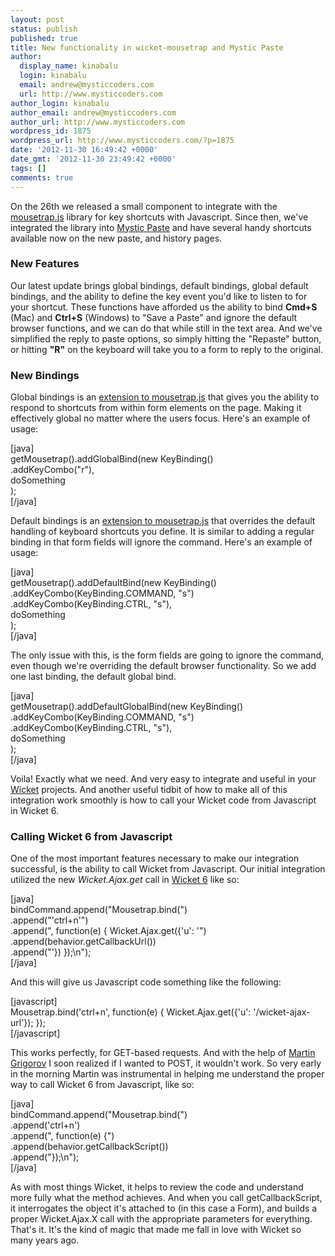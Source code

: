 ```yaml
---
layout: post
status: publish
published: true
title: New functionality in wicket-mousetrap and Mystic Paste
author:
  display_name: kinabalu
  login: kinabalu
  email: andrew@mysticcoders.com
  url: http://www.mysticcoders.com
author_login: kinabalu
author_email: andrew@mysticcoders.com
author_url: http://www.mysticcoders.com
wordpress_id: 1875
wordpress_url: http://www.mysticcoders.com/?p=1875
date: '2012-11-30 16:49:42 +0000'
date_gmt: '2012-11-30 23:49:42 +0000'
tags: []
comments: true
---
```

<p>On the 26th we released a small component to integrate with the <a href="http://craig.is/killing/mice">mousetrap.js</a> library for key shortcuts with Javascript.  Since then, we've integrated the library into <a href="http://mysticpaste.com">Mystic Paste</a> and have several handy shortcuts available now on the new paste, and history pages.</p>
<h3>New Features</h3>
<p>Our latest update brings global bindings, default bindings, global default bindings, and the ability to define the key event you'd like to listen to for your shortcut.  These functions have afforded us the ability to bind <strong>Cmd+S</strong> (Mac) and <strong>Ctrl+S</strong> (Windows) to "Save a Paste" and ignore the default browser functions, and we can do that while still in the text area.  And we've simplified the reply to paste options, so simply hitting the "Repaste" button, or hitting <strong>"R"</strong> on the keyboard will take you to a form to reply to the original.</p>
<h3>New Bindings</h3>
<p>Global bindings is an <a href="https://gist.github.com/3885446">extension to mousetrap.js</a> that gives you the ability to respond to shortcuts from within form elements on the page.  Making it effectively global no matter where the users focus.  Here's an example of usage:</p>
<p>[java]<br />
getMousetrap().addGlobalBind(new KeyBinding()<br />
    .addKeyCombo(&quot;r&quot;),<br />
    doSomething<br />
);<br />
[/java]</p>
<p>Default bindings is an <a href="https://gist.github.com/3885446">extension to mousetrap.js</a> that overrides the default handling of keyboard shortcuts you define.  It is similar to adding a regular binding in that form fields will ignore the command.  Here's an example of usage:</p>
<p>[java]<br />
getMousetrap().addDefaultBind(new KeyBinding()<br />
    .addKeyCombo(KeyBinding.COMMAND, &quot;s&quot;)<br />
    .addKeyCombo(KeyBinding.CTRL, &quot;s&quot;),<br />
    doSomething<br />
);<br />
[/java]</p>
<p>The only issue with this, is the form fields are going to ignore the command, even though we're overriding the default browser functionality.  So we add one last binding, the default global bind.</p>
<p>[java]<br />
getMousetrap().addDefaultGlobalBind(new KeyBinding()<br />
    .addKeyCombo(KeyBinding.COMMAND, &quot;s&quot;)<br />
    .addKeyCombo(KeyBinding.CTRL, &quot;s&quot;),<br />
    doSomething<br />
);<br />
[/java]</p>
<p>Voila!  Exactly what we need.  And very easy to integrate and useful in your <a href="http://wicket.apache.org">Wicket</a> projects.  And another useful tidbit of how to make all of this integration work smoothly is how to call your Wicket code from Javascript in Wicket 6.</p>
<h3>Calling Wicket 6 from Javascript</h3>
<p>One of the most important features necessary to make our integration successful, is the ability to call Wicket from Javascript.  Our initial integration utilized the new <em>Wicket.Ajax.get</em> call in <a href="http://wicket.apache.org">Wicket 6</a> like so:</p>
<p>[java]<br />
bindCommand.append(&quot;Mousetrap.bind(&quot;)<br />
    .append(&quot;'ctrl+n'&quot;)<br />
    .append(&quot;, function(e) { Wicket.Ajax.get({'u': '&quot;)<br />
    .append(behavior.getCallbackUrl())<br />
    .append(&quot;'}) });\n&quot;);<br />
[/java]</p>
<p>And this will give us Javascript code something like the following:</p>
<p>[javascript]<br />
    Mousetrap.bind('ctrl+n', function(e) { Wicket.Ajax.get({'u': '/wicket-ajax-url'}); });<br />
[/javascript]</p>
<p>This works perfectly, for GET-based requests.  And with the help of <a href="https://github.com/martin-g">Martin Grigorov</a> I soon realized if I wanted to POST, it wouldn't work.  So very early in the morning Martin was instrumental in helping me understand the proper way to call Wicket 6 from Javascript, like so:</p>
<p>[java]<br />
bindCommand.append(&quot;Mousetrap.bind(&quot;)<br />
    .append('ctrl+n')<br />
    .append(&quot;, function(e) {&quot;)<br />
    .append(behavior.getCallbackScript())<br />
    .append(&quot;});\n&quot;);<br />
[/java]</p>
<p>As with most things Wicket, it helps to review the code and understand more fully what the method achieves.  And when you call getCallbackScript, it interrogates the object it's attached to (in this case a Form), and builds a proper Wicket.Ajax.X call with the appropriate parameters for everything.  That's it.  It's the kind of magic that made me fall in love with Wicket so many years ago.</p>
